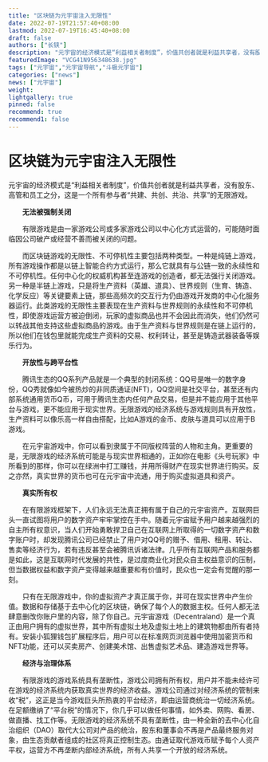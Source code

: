 ```yaml
---
title: "区块链为元宇宙注入无限性"
date: 2022-07-19T21:57:40+08:00
lastmod: 2022-07-19T16:45:40+08:00
draft: false
authors: ["长铗"]
description: "元宇宙的经济模式是“利益相关者制度”，价值共创者就是利益共享者，没有股东、高管和员工之分，这是一个所有参与者“共建、共创、共治、共享”的无限游戏。"
featuredImage: "VCG41N956348638.jpg"
tags: ["元宇宙","元宇宙导航","斗极元宇宙"]
categories: ["news"]
news: ["元宇宙"]
weight: 
lightgallery: true
pinned: false
recommend: true
recommend1: false
---
```


# 区块链为元宇宙注入无限性

元宇宙的经济模式是“利益相关者制度”，价值共创者就是利益共享者，没有股东、高管和员工之分，这是一个所有参与者“共建、共创、共治、共享”的无限游戏。



　　**无法被强制关闭**

　　有限游戏是由一家游戏公司或多家游戏公司以中心化方式运营的，可能随时面临因公司破产或经营不善而被关闭的问题。

　　而区块链游戏的无限性、不可停机性主要包括两种类型。一种是纯链上游戏，所有游戏操作都是以链上智能合约方式运行，那么它就具有与公链一致的永续性和不可停机性。任何中心化的权威机构甚至连游戏的创造者，都无法强行关闭游戏。另一种是半链上游戏，只是将生产资料（英雄、道具）、世界规则（生育、铸造、化学反应）等关键要素上链，那些高频次的交互行为仍由游戏开发商的中心化服务器运行。此类游戏的无限性主要表现在生产资料与世界规则的永续性和不可停机性，即使游戏运营方被迫倒闭，玩家的虚拟商品也并不会因此而消失，他们仍然可以转战其他支持这些虚拟商品的游戏。由于生产资料与世界规则是在链上运行的，所以他们在钱包里就能完成生产资料的交易、权利转让，甚至是铸造武器装备等娱乐行为。

　　**开放性与跨平台性**

　　腾讯生态的QQ系列产品就是一个典型的封闭系统：QQ号是唯一的数字身份，QQ秀就像如今被热炒的非同质通证(NFT)，QQ空间是社交平台，甚至还有内部系统通用货币Q币，可用于腾讯生态内任何产品交易，但是并不能应用于其他平台与游戏，更不能应用于现实世界。无限游戏的经济系统与游戏规则具有开放性，生产资料可以像乐高一样自由搭配，比如A游戏的金币、皮肤与道具可以应用于B游戏。

　　在元宇宙游戏中，你可以看到隶属于不同版权阵营的人物和主角。更重要的是，无限游戏的经济系统可能是与现实世界相通的，正如你在电影《头号玩家》中所看到的那样，你可以在绿洲中打工赚钱，并用所得财产在现实世界进行购买。反之亦然，真实世界的货币也可在元宇宙中流通，用于购买虚拟道具和资产。

　　**真实所有权**

　　在有限游戏框架下，人们永远无法真正拥有属于自己的元宇宙资产。互联网巨头一直试图将用户的数字资产牢牢掌控在手中。随着元宇宙赋予用户越来越强烈的自主所有权意识，当人们开始勇敢捍卫自己在互联网上所取得的一切数字资产和数字账户时，却发现腾讯公司已经禁止了用户对QQ号的赠予、借用、租用、转让、售卖等经济行为，若有违反甚至会被腾讯诉诸法律。几乎所有互联网产品和服务都是如此，这是互联网时代发展的共性，是过度商业化对民众自主权益意识的压制，但当数据权益和数字资产变得越来越重要和有价值时，民众也一定会有觉醒的那一刻。

　　只有在无限游戏中，你的虚拟资产才真正属于你，并可在现实世界中产生价值。数据和存储基于去中心化的区块链，确保了每个人的数据主权。任何人都无法肆意删改你账户里的内容，除了你自己。元宇宙游戏（Decentraland）是一个真正由用户拥有的虚拟世界，其中所有虚拟土地及虚拟土地上的建筑物都由所有者持有。安装小狐狸钱包扩展程序后，用户可以在标准网页浏览器中使用加密货币和NFT功能，还可以买卖房产、创建美术馆、出售虚拟艺术品、建造游戏世界等。

　　**经济与治理体系**

　　有限游戏的游戏系统具有垄断性，游戏公司拥有所有权，用户并不能未经许可在游戏的经济系统内获取真实世界的经济收益。游戏公司通过对经济系统的管制来收“税”，这正是当今游戏巨头所热衷的平台经济，即由运营商统治一切经济系统。在足额缴纳了“平台税”的情况下，你几乎可以做任何事情，如外卖、网购、看房、做直播、找工作等。无限游戏的经济系统不具有垄断性，由一种全新的去中心化自治组织（DAO）取代大公司对产品的统治，股东和董事会不再是产品最终服务对象，由生态贡献者组成的社区将真正控制生态。由通证取代游戏币赋予每个人资产平权，运营方不再垄断内部经济系统，所有人共享一个开放的经济系统。